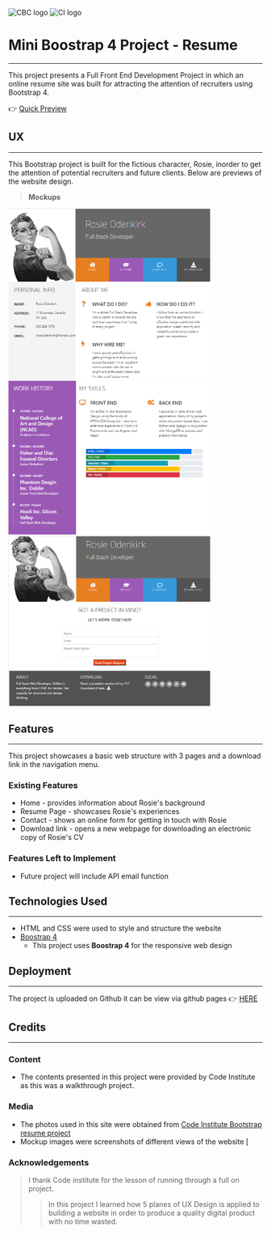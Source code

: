 ![CBC logo](https://canadianbusinesscollege.com/wp-content/uploads/2020/09/CBC-New-Logo-Website.png)
![CI logo](https://codeinstitute.s3.amazonaws.com/fullstack/ci_logo_small.png)

# Mini Boostrap 4 Project - Resume
---

This project presents a Full Front End Development Project in which an online resume site  was built for attracting the attention of recruiters using Bootstrap 4. 

👉 [Quick Preview](https://kmadjei.github.io/MiniProjectWithBootstrap4/)
 
## UX
---

This Bootstrap project is built for the fictious character, Rosie, inorder to get the attention of potential recruiters and future clients. Below are previews of the website design. 


> **Mockups**
<img src="https://github.com/kmadjei/MiniProjectWithBootstrap4/blob/master/assets/images/rosie-cv1.PNG?raw=true" alt="Mockup-1" width="400px" heigth="300px"> 
<img src="https://github.com/kmadjei/MiniProjectWithBootstrap4/blob/master/assets/images/rosie-cv2.PNG?raw=true" alt="Mockup-2" width="400px" heigth="300px"> 
<img src="https://github.com/kmadjei/MiniProjectWithBootstrap4/blob/master/assets/images/rosie-cv3.PNG?raw=true" alt="Mockup-3" width="400px" heigth="300px">

## Features
---

This project showcases a basic web structure with 3 pages and a download link in the navigation menu.
 
### Existing Features
- Home - provides information about Rosie's background
- Resume Page - showcases Rosie's experiences
- Contact - shows an online form for getting in touch with Rosie
- Download link - opens a new webpage for downloading an electronic copy of Rosie's CV

### Features Left to Implement
- Future project will include API email function

## Technologies Used
---

- HTML and CSS were used to style and structure the website
- [Boostrap 4](https://getbootstrap.com/docs/4.6/getting-started/introduction/)
     - This project uses **Boostrap 4** for the responsive web design

## Deployment
---

The project is uploaded on Github it can be view via github pages 👉 [HERE](https://kmadjei.github.io/MiniProjectWithBootstrap4/)

## Credits
---

### Content
- The contents presented in this project were provided by Code Institute as this was a walkthrough project.

### Media
- The photos used in this site were obtained from [Code Institute Bootstrap resume project](https://github.com/Code-Institute-Solutions/resume-miniproject-bootstrap4/tree/master/18-resume-for-download)
- Mockup images were screenshots of different views of the website [

### Acknowledgements

> I thank Code institute for the lesson of running through a full on project.
> > In this project I learned how 5 planes of UX Design is applied to building a website in order to produce a quality digital product with no time wasted.  

